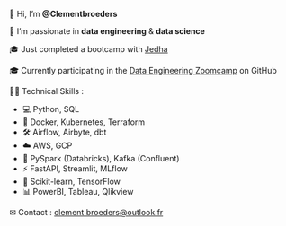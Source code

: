 👋 Hi, I’m **@Clementbroeders**
  
📖 I’m passionate in **data engineering** & **data science**
  
🎓 Just completed a bootcamp with [Jedha](https://www.jedha.co/)
  
🎓 Currently participating in the [Data Engineering Zoomcamp](https://github.com/DataTalksClub/data-engineering-zoomcamp) on GitHub

🧑‍💻 Technical Skills :
- 💻 Python, SQL
- 🐳 Docker, Kubernetes, Terraform
- 🛠️ Airflow, Airbyte, dbt
- ☁️ AWS, GCP
- 🚀 PySpark (Databricks), Kafka (Confluent)
- ⚡ FastAPI, Streamlit, MLflow
- 🧠 Scikit-learn, TensorFlow
- 📊 PowerBI, Tableau, Qlikview

✉ Contact :  clement.broeders@outlook.fr

<!---
Clementbroeders/Clementbroeders is a ✨ special ✨ repository because its `README.md` (this file) appears on your GitHub profile.
You can click the Preview link to take a look at your changes.
--->
